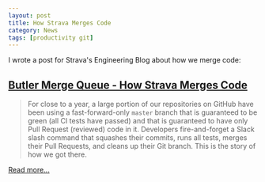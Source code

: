 ```yaml
---
layout: post
title: How Strava Merges Code
category: News
tags: [productivity git]
---
```


I wrote a post for Strava's Engineering Blog about how we merge code:

## [Butler Merge Queue - How Strava Merges Code](http://labs.strava.com/blog/butler-merge-queue-how-strava-merges-code/)

> For close to a year, a large portion of our repositories on GitHub have been using a fast-forward-only `master` branch that is guaranteed to be green (all CI tests have passed) and that is guaranteed to have only Pull Request (reviewed) code in it. Developers fire-and-forget a Slack slash command that squashes their commits, runs all tests, merges their Pull Requests, and cleans up their Git branch. This is the story of how we got there.

[Read more...](http://labs.strava.com/blog/butler-merge-queue-how-strava-merges-code/)

